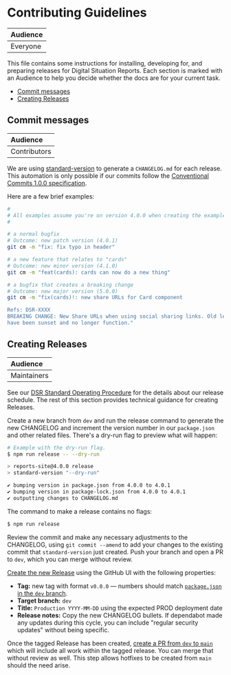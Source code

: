 # Contributing Guidelines

| Audience |
| :------- |
| Everyone |

This file contains some instructions for installing, developing for, and preparing releases for Digital Situation Reports. Each section is marked with an Audience to help you decide whether the docs are for your current task.

- [Commit messages](#commit-messages)
- [Creating Releases](#creating-releases)

## Commit messages

| Audience     |
| :----------- |
| Contributors |

We are using [standard-version](https://github.com/conventional-changelog/standard-version#standard-version) to generate a `CHANGELOG.md` for each release. This automation is only possible if our commits follow the [Conventional Commits 1.0.0 specification](https://www.conventionalcommits.org/en/v1.0.0/).

Here are a few brief examples:

```sh
#
# All examples assume you're on version 4.0.0 when creating the example commit.
#

# a normal bugfix
# Outcome: new patch version (4.0.1)
git cm -m "fix: fix typo in header"

# a new feature that relates to "cards"
# Outcome: new minor version (4.1.0)
git cm -m "feat(cards): cards can now do a new thing"

# a bugfix that creates a breaking change
# Outcome: new major version (5.0.0)
git cm -m "fix(cards)!: new share URLs for Card component

Refs: DSR-XXXX
BREAKING CHANGE: New Share URLs when using social sharing links. Old legacy URLs
have been sunset and no longer function."

```

## Creating Releases

| Audience    |
| :---------- |
| Maintainers |

See our [DSR Standard Operating Procedure][dsr-sop] for the details about our release schedule. The rest of this section provides technical guidance for creating Releases.

  [dsr-sop]: https://docs.google.com/document/d/1FQJjn469wod3Z_Oc6Y_321tXobIbER7AftcIs7vWduE/edit#heading=h.3t9e3dv1ao2z

Create a new branch from `dev` and run the release command to generate the new CHANGELOG and increment the version number in our `package.json` and other related files. There's a dry-run flag to preview what will happen:

```sh
# Example with the dry-run flag.
$ npm run release -- --dry-run

> reports-site@4.0.0 release
> standard-version "--dry-run"

✔ bumping version in package.json from 4.0.0 to 4.0.1
✔ bumping version in package-lock.json from 4.0.0 to 4.0.1
✔ outputting changes to CHANGELOG.md
```

The command to make a release contains no flags:

```sh
$ npm run release
```

Review the commit and make any necessary adjustments to the CHANGELOG, using `git commit --amend` to add your changes to the existing commit that `standard-version` just created. Push your branch and open a PR to `dev`, which you can merge without review.

[Create the new Release][new-release] using the GitHub UI with the following properties:

- **Tag:** new tag with format `v0.0.0` — numbers should match [`package.json` in the `dev` branch][dev-package].
- **Target branch:** `dev`
- **Title:** `Production YYYY-MM-DD` using the expected PROD deployment date
- **Release notes:** Copy the new CHANGELOG bullets. If dependabot made any updates during this cycle, you can include "regular security updates" without being specific.

Once the tagged Release has been created, [create a PR from `dev` to `main`][pr-dev-master] which will include all work within the tagged release. You can merge that without review as well. This step allows hotfixes to be created from `main` should the need arise.

  [new-release]: https://github.com/UN-OCHA/reports-site/releases/new?target=dev
  [dev-package]: https://github.com/UN-OCHA/reports-site/blob/dev/package.json#L3
  [pr-dev-master]: https://github.com/UN-OCHA/reports-site/compare/master...dev

